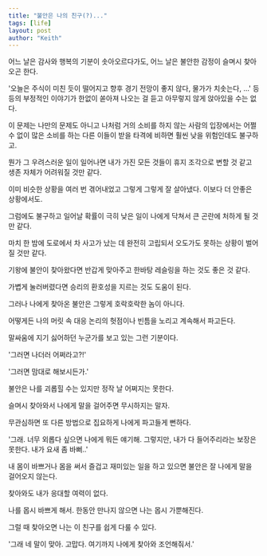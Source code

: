 ```yaml
---
title: "불안은 나의 친구(?)..."
tags: [life]
layout: post
author: "Keith"
---
```


어느 날은 감사와 행복의 기분이 솟아오르다가도, 어느 날은 불안한 감정이 슬며시 찾아오곤 한다.

'오늘은 주식이 미친 듯이 떨어지고 향후 경기 전망이 좋지 않다, 물가가 치솟는다, ...' 등등의 부정적인 이야기가 한없이 쏟아져 나오는 걸 듣고 아무렇지 않게 앉아있을 수는 없다. 

이 문제는 나만의 문제도 아니고 나처럼 거의 소비를 하지 않는 사람의 입장에서는 어쩔 수 없이 많은 소비를 하는 다른 이들이 받을 타격에 비하면 훨씬 낮을 위험인데도 불구하고.

뭔가 그 우려스러운 일이 일어나면 내가 가진 모든 것들이 휴지 조각으로 변할 것 같고 생존 자체가 어려워질 것만 같다.

이미 비슷한 상황을 여러 번 겪어내었고 그렇게 그렇게 잘 살아냈다. 이보다 더 안좋은 상황에서도.

그럼에도 불구하고 일어날 확률이 극히 낮은 일이 나에게 닥쳐서 큰 곤란에 처하게 될 것만 같다.

마치 한 밤에 도로에서 차 사고가 났는 데 완전히 고립되서 오도가도 못하는 상황이 벌어질 것만 같다.

기왕에 불안이 찾아왔다면 반갑게 맞아주고 한바탕 레슬링을 하는 것도 좋은 것 같다.

가볍게 눌러버렸다면 승리의 환호성을 지르는 것도 도움이 된다.

그러나 나에게 찾아온 불안은 그렇게 호락호락한 놈이 아니다.

어떻게든 나의 머릿 속 대응 논리의 헛점이나 빈틈을 노리고 계속해서 파고든다.

말싸움에 지기 싫어하던 누군가를 보고 있는 그런 기분이다.

'그러면 나더러 어쩌라고?!'

'그러면 맘대로 해보시든가.'

불안은 나를 괴롭힐 수는 있지만 정작 날 어쩌지는 못한다. 

슬며시 찾아와서 나에게 말을 걸어주면 무시하지는 말자. 

무관심하면 또 다른 방법으로 집요하게 나에게 파고들게 뻔하다.

'그래. 너무 외롭다 싶으면 나에게 뭐든 얘기해. 그렇지만, 내가 다 들어주리라는 보장은 못한다. 내가 요새 좀 바뻐..'

내 몸이 바쁘거나 몸을 써서 즐겁고 재미있는 일을 하고 있으면 불안은 잘 나에게 말을 걸어오지 않는다. 

찾아와도 내가 응대할 여력이 없다. 

나를 몹시 바쁘게 해서. 한동안 만나지 않으면 나는 몹시 가뿐해진다. 

그럴 때 찾아오면 나는 이 친구를 쉽게 다룰 수 있다. 

'그래 네 말이 맞아. 고맙다. 여기까지 나에게 찾아와 조언해줘서.'
